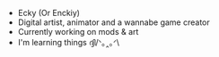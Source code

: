<!---
- 👋 Hi, I’m @Eckiy
- 👀 I’m interested in ...
- 🌱 I’m currently learning ...
- 💞️ I’m looking to collaborate on ...
- 📫 How to reach me ...
- 😄 Pronouns: ...
- ⚡ Fun fact: ...
--->

- Ecky (Or Enckiy)
- Digital artist, animator and a wannabe game creator
- Currently working on mods & art 
- I'm learning things
 ദ്ദി/ᐠ｡‸｡ᐟ\
<!---
Eckiy/Eckiy is a ✨ special ✨ repository because its `README.md` (this file) appears on your GitHub profile.
You can click the Preview link to take a look at your changes.
--->
